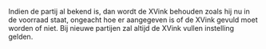 Indien de partij al bekend is, dan wordt de XVink behouden zoals hij nu in de voorraad staat, ongeacht hoe er aangegeven is of de XVink gevuld moet worden of niet. Bij nieuwe partijen zal altijd de XVink vullen instelling gelden.